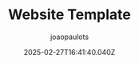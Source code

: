 ---
title: "Website Template"
author: "joaopaulots"
date: "2025-02-27T16:41:40.040Z"
draft: false
type: "post"
layout: "single"
categories: [""]
tags: [""]
source: "X"
source_link: "https://x.com/joaopaulots/status/1894021926583947514"
media: "/uploads/x.com_yWwccl9ToXO8Nl4r.mp4"
media_type: "video"

social:
  commentary: ""
  scheduledFor: null
  status: "draft"
---